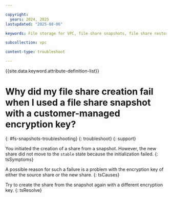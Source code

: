 ```yaml
---

copyright:
  years: 2024, 2025
lastupdated: "2025-08-06"

keywords: File storage for VPC, file share snapshots, file share restore

subcollection: vpc

content-type: troubleshoot

---
```


{{site.data.keyword.attribute-definition-list}}

# Why did my file share creation fail when I used a file share snapshot with a customer-managed encryption key?
{: #fs-snapshots-troubleshooting}
{: troubleshoot}
{: support}

You initiated the creation of a share from a snapshot. However, the new share did not move to the `stable` state because the initialization failed. 
{: tsSymptoms}

A possible reason for such a failure is a problem with the encryption key of either the source share or the new share.
{: tsCauses}

Try to create the share from the snapshot again with a different encryption key.
{: tsResolve}
